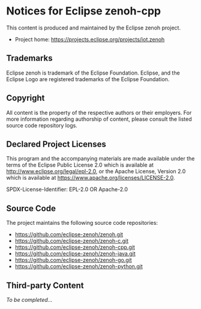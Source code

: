 # Notices for Eclipse zenoh-cpp

This content is produced and maintained by the Eclipse zenoh project.

 * Project home: https://projects.eclipse.org/projects/iot.zenoh

## Trademarks

Eclipse zenoh is trademark of the Eclipse Foundation. 
Eclipse, and the Eclipse Logo are registered trademarks of the Eclipse Foundation.

## Copyright

All content is the property of the respective authors or their employers.
For more information regarding authorship of content, please consult the
listed source code repository logs.

## Declared Project Licenses

This program and the accompanying materials are made available under the
terms of the Eclipse Public License 2.0 which is available at
http://www.eclipse.org/legal/epl-2.0, or the Apache License, Version 2.0
which is available at https://www.apache.org/licenses/LICENSE-2.0.

SPDX-License-Identifier: EPL-2.0 OR Apache-2.0

## Source Code

The project maintains the following source code repositories:

 * https://github.com/eclipse-zenoh/zenoh.git
 * https://github.com/eclipse-zenoh/zenoh-c.git
 * https://github.com/eclipse-zenoh/zenoh-cpp.git
 * https://github.com/eclipse-zenoh/zenoh-java.git
 * https://github.com/eclipse-zenoh/zenoh-go.git
 * https://github.com/eclipse-zenoh/zenoh-python.git

## Third-party Content

 *To be completed...*

